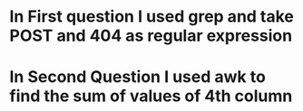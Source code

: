 # In First question I used grep and take POST and 404 as regular expression

# In Second Question I used awk to find the sum of values of 4th column 
